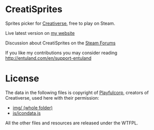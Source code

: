 # CreatiSprites
Sprites picker for [Creativerse](https://store.steampowered.com/app/280790/Creativerse/), free to play on Steam.

Live latest version on [my website](http://entuland.com/creatisprites)

Discussion about CreatiSprites on the [Steam Forums](https://steamcommunity.com/app/280790/discussions/3/1488866180603763881/)

If you like my contributions you may consider reading http://entuland.com/en/support-entuland

# License
The data in the following files is copyright of [Playfulcorp](http://www.playfulcorp.com), creators of Creativerse, used here with their permission:
- [img/ (whole folder)](img/)
- [js/icondata.js](js/icondata.js)

All the other files and resources are released under the WTFPL.
